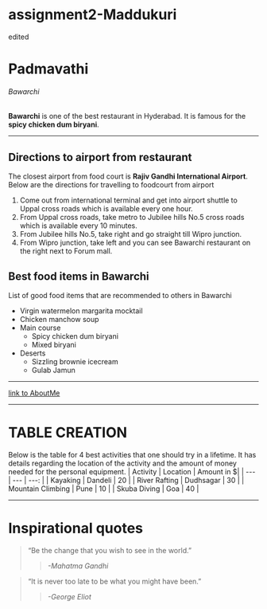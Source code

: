 # assignment2-Maddukuri
edited
# Padmavathi
###### Bawarchi
__Bawarchi__ is one of the best restaurant in Hyderabad. It is famous for the __spicy chicken dum biryani__.

---

## Directions to airport from restaurant

The closest airport from food court is **Rajiv Gandhi International Airport**.<br>
Below are the directions for travelling to foodcourt from airport
1. Come out from international terminal and get into airport shuttle to Uppal cross roads which is available every one hour.
2. From Uppal cross roads, take metro to Jubilee hills No.5 cross roads which is available every 10 minutes.
2. From Jubilee hills No.5, take right and go straight till Wipro junction.
3. From Wipro junction, take left and you can see Bawarchi restaurant on the right next to Forum mall.

## Best food items in Bawarchi
List of good food items that are recommended to others in Bawarchi
- Virgin watermelon margarita mocktail
- Chicken manchow soup
- Main course
    - Spicy chicken dum biryani
    - Mixed biryani
- Deserts
    - Sizzling brownie icecream
    - Gulab Jamun

---

[link to AboutMe](https://github.com/Padmavathi1312/assignment2-Maddukuri/blob/main/AboutMe.md)

---

# TABLE CREATION

Below is the table for 4 best activities that one should try in a lifetime. It has details regarding the location of the activity and the amount of money needed for the personal equipment.
| Activity | Location | Amount in $|
| --- | --- | ---: |
| Kayaking | Dandeli | 20 |
| River Rafting | Dudhsagar | 30 |
| Mountain Climbing | Pune | 10 |
| Skuba Diving | Goa | 40 |

---

# Inspirational quotes

> “Be the change that you wish to see in the world.”
>> *-Mahatma Gandhi*

> “It is never too late to be what you might have been.”
>> *-George Eliot*





